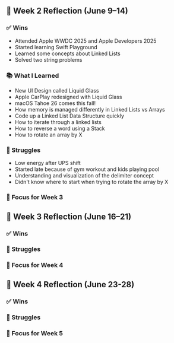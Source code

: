 ## 🔄 Week 2 Reflection (June 9–14)

### ✅ Wins

- Attended Apple WWDC 2025 and Apple Developers 2025
- Started learning Swift Playground
- Learned some concepts about Linked Lists
- Solved two string problems

### 📚 What I Learned

- New UI Design called Liquid Glass
- Apple CarPlay redesigned with Liquid Glass
- macOS Tahoe 26 comes this fall!
- How memory is managed differently in Linked Lists vs Arrays
- Code up a Linked List Data Structure quickly
- How to iterate through a linked lists
- How to reverse a word using a Stack
- How to rotate an array by X

### 😬 Struggles

- Low energy after UPS shift
- Started late because of gym workout and kids playing pool
- Understanding and visualization of the delimiter concept
- Didn't know where to start when trying to rotate the array by X

### 🎯 Focus for Week 3

## 🔄 Week 3 Reflection (June 16–21)

### ✅ Wins

### 😬 Struggles

### 🎯 Focus for Week 4

## 🔄 Week 4 Reflection (June 23-28)

### ✅ Wins

### 😬 Struggles

### 🎯 Focus for Week 5
